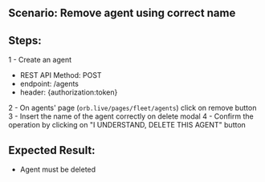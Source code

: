 ## Scenario: Remove agent using correct name 
## Steps: 
1 - Create an agent

- REST API Method: POST
- endpoint: /agents
- header: {authorization:token}

2 - On agents' page (`orb.live/pages/fleet/agents`) click on remove button
3 - Insert the name of the agent correctly on delete modal
4 - Confirm the operation by clicking on "I UNDERSTAND, DELETE THIS AGENT" button
 
## Expected Result: 
- Agent must be deleted 
